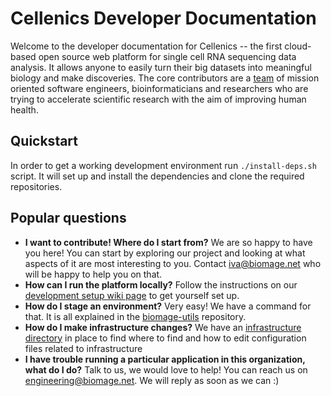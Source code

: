 Cellenics Developer Documentation
=================================

Welcome to the developer documentation for Cellenics -- the first cloud-based open source web platform for single cell RNA sequencing data analysis. It allows anyone to easily turn their big datasets into meaningful biology and make discoveries. The core contributors are a [team](https://www.biomage.net/our-team) of mission oriented software engineers, bioinformaticians and researchers who are trying to accelerate scientific research with the aim of improving human health.

Quickstart
----------

In order to get a working development environment run `./install-deps.sh` script. It will set up and install the dependencies and clone the required repositories.


Popular questions
-----------------

* __I want to contribute! Where do I start from?__ We are so happy to have you here! You can start by exploring our project and looking at what aspects of it are most interesting to you. Contact iva@biomage.net who will be happy to help you on that.
* __How can I run the platform locally?__ Follow the instructions on our [development setup wiki page](https://github.com/biomage-ltd/developer-docs/wiki/Cellenics-Development---Setup) to get yourself set up.
* __How do I stage an environment?__ Very easy! We have a command for that. It is all explained in the [biomage-utils](https://github.com/biomage-ltd/biomage-utils) repository.
* __How do I make infrastructure changes?__ We have an [infrastructure directory](https://github.com/biomage-ltd/developer-docs/blob/master/INFRASTRUCTURE.md#directory) in place to find where to find and how to edit configuration files related to infrastructure
* __I have trouble running a particular application in this organization, what do I do?__ Talk to us, we would love to help! You can reach us on engineering@biomage.net. We will reply as soon as we can :)
